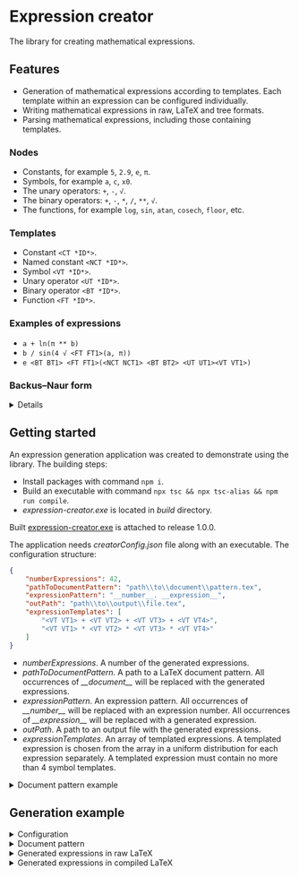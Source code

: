 # Expression creator

The library for creating mathematical expressions.

## Features

- Generation of mathematical expressions according to templates. Each template within an expression
  can be configured individually.
- Writing mathematical expressions in raw, LaTeX and tree formats.
- Parsing mathematical expressions, including those containing templates.

### Nodes

- Constants, for example `5`, `2.9`, `e`, `π`.
- Symbols, for example `a`, `c`, `x0`.
- The unary operators: `+`, `-`, `√`.
- The binary operators: `+`, `-`, `*`, `/`, `**`, `√`.
- The functions, for example `log`, `sin`, `atan`, `cosech`, `floor`, etc.

### Templates

- Constant `<CT *ID*>`.
- Named constant `<NCT *ID*>`.
- Symbol `<VT *ID*>`.
- Unary operator `<UT *ID*>`.
- Binary operator `<BT *ID*>`.
- Function `<FT *ID*>`.

### Examples of expressions

- `a + ln(π ** b)`
- `b / sin(4 √ <FT FT1>(a, π))`
- `e <BT BT1> <FT FT1>(<NCT NCT1> <BT BT2> <UT UT1><VT VT1>)`

### Backus–Naur form

<details>

```Text
<zero>              ::= "0"
<not zero digit>    ::= "1" | "2" | "3" | "4" | "5" | "6" | "7" | "8" | "9"
<digit>             ::= <zero> | <not zero digit>
<digits sequence>   ::= <digit> | <digit> <digits sequence>
<integer number>    ::= <zero> | <not zero digit> <digits sequence>
<fractional number> ::= <integer number> "." <digits sequence>
<number>            ::= <integer number> | <fractional number>

<letter>                     ::= ...
<letter or digit>            ::= <letter> | <digit>
<letters or digits sequence> ::= <letter or digit> | <letter or digit> <letters or digits sequence>
<identifier>                 ::= <letter> | <letter> <letters or digits sequence>

<binary additive sign>       ::= "+" | "-"
<binary additive>            ::=
    <binary multiplicative> <binary additive sign> <binary multiplicative>
    | <binary multiplicative>
<binary multiplicative sign> ::= "*" | "•" | "×" | "/" | "÷" | ":"
<binary multiplicative>      ::=
    <unary multiplicative> <binary multiplicative sign> <unary multiplicative>
    | <unary multiplicative>
<binary exponential sign>    ::= "^" | "**" | "↑" | "#" | "√"
<binary exponential>         ::=
    <unary exponential> <binary exponential sign> <unary exponential>
    | <unary exponential>
<binary template>            ::=
    <unary template> "<" "BT" <identifier> ">" <unary template>
    | <unary template>

<unary multiplicative sign> ::= "+" | "-"
<unary multiplicative>      ::=
    <binary exponential> <unary multiplicative sign> <binary exponential>
    | <binary exponential>
<unary exponential sign>    ::= "#" | "√"
<unary exponential>         ::=
    <binary template> <unary exponential sign> <binary template>
    | <binary template>
<unary template>            ::=
    <function template> "<" "UT" <identifier> ">" <function template>
    | <function template>

<parameters>                 ::= <expression> | <expression> "," <parameters>
<parameters and parentheses> ::= "(" ")" | "(" <parameters> ")"
<function template>          ::= "<" "FT" <identifier> ">" <parameters and parentheses> | <function>
<function>                   ::= <identifier> <parameters and parentheses> | <term>

<primary>                 ::= <identifier> | <number>
<variable template>       ::= "<" "VT" <identifier> ">"
<constant template>       ::= "<" "CT" <identifier> ">"
<named constant template> ::= "<" "NCT" <identifier> ">"
<primary template>        ::= <variable template> | <constant template> | <named constant template>
<modulus>                 ::= "|" <expression> "|"
<fractional part>         ::= "{" <expression> "}"
<ceil>                    ::= "⌈" <expression> "⌉" | "^[" <expression> | "]"
<floor>                   ::= "⌊" <expression> "⌋" | "[" <expression> | "]"
<brackets term>           ::= <modulus> | <fractional part> | <ceil> | <floor>
<term>                    ::=
    <primary>
    | <primary template>
    | <brackets term>
    | "(" <expression> ")"

<expression> ::= <binary additive>
```

</details>

## Getting started

An expression generation application was created to demonstrate using the library. The building
steps:

- Install packages with command `npm i`.
- Build an executable with command `npx tsc && npx tsc-alias && npm run compile`.
- *expression-creator.exe* is located in *build* directory.

Built
[expression-creator.exe](https://github.com/KostyaSnov/expression-creator/releases/download/1.0.0/expression-creator.exe)
is attached to release 1.0.0.

The application needs *creatorConfig.json* file along with an executable. The configuration
structure:

```JSON
{
    "numberExpressions": 42,
    "pathToDocumentPattern": "path\\to\\document\\pattern.tex",
    "expressionPattern": "__number__. __expression__",
    "outPath": "path\\to\\output\\file.tex",
    "expressionTemplates": [
        "<VT VT1> + <VT VT2> + <VT VT3> + <VT VT4>",
        "<VT VT1> * <VT VT2> * <VT VT3> * <VT VT4>"
    ]
}

```

- *numberExpressions*. A number of the generated expressions.
- *pathToDocumentPattern*. A path to a LaTeX document pattern. All occurrences of *\_\_document\_\_*
  will be replaced with the generated expressions.
- *expressionPattern*. An expression pattern. All occurrences of *\_\_number\_\_* will be replaced
  with an expression number. All occurrences of *\_\_expression\_\_* will be replaced with a
  generated expression.
- *outPath*. A path to an output file with the generated expressions.
- *expressionTemplates*. An array of templated expressions. A templated expression is chosen from
  the array in a uniform distribution for each expression separately. A templated expression must
  contain no more than 4 symbol templates.

<details>
<summary>Document pattern example</summary>

```Text
\documentclass{article}
\usepackage{amsmath}

\begin{document}
__document__
\end{document}
```

</details>

## Generation example

<details>
<summary>Configuration</summary>

```JSON
{
    "numberExpressions": 10,
    "pathToDocumentPattern": "documentPattern.tex",
    "expressionPattern": "__number__) \\ $__expression__$ \\bigskip \\par",
    "outPath": "expressions.tex",
    "expressionTemplates": [
        "<UT UT1><CT CT1> <BT BT1> <VT VT1> <BT BT2> (<FT FT1>(<VT VT2>) <BT BT3> <NCT NCT1>)",
        "(<VT VT1> <BT BT1> <NCT NCT1>) <BT BT2> <VT VT2> <BT BT3> <FT FT1>(<CT CT1>)"
    ]
}

```

</details>

<details>
<summary>Document pattern</summary>

```Text
\documentclass{article}
\usepackage{amsmath}

\begin{document}
__document__
\end{document}
```

</details>

<details>
<summary>Generated expressions in raw LaTeX</summary>

```Text
\documentclass{article}
\usepackage{amsmath}

\begin{document}
1) \ $\left( \sqrt{1} \right)^{a}\mathbin{+}\left\{ b \right\}^{\pi}$ \bigskip \par
2) \ $\frac{\sqrt[{a\mathbin{\cdot}\pi}]{b}}{\operatorname{cosec}{e}}$ \bigskip \par
3) \ $\sqrt[{6}]{a}\mathbin{+}\left( \operatorname{th}{b} \right)^{\pi}$ \bigskip \par
4) \ $\left( \left( -\pi \right)^{a} \right)^{\operatorname{sh}{b}\mathbin{-}\pi}$ \bigskip \par
5) \ $\frac{a\mathbin{+}\pi}{b}\mathbin{-}\operatorname{sin}{3}$ \bigskip \par
6) \ $\left( \frac{a}{\pi}\mathbin{-}b \right)\mathbin{\cdot}\left| e \right|$ \bigskip \par
7) \ $\sqrt[{-2\mathbin{-}a}]{\left\lfloor b \right\rfloor\mathbin{+}\pi}$ \bigskip \par
8) \ $a\mathbin{\cdot}\pi\mathbin{\cdot}b\mathbin{\cdot}\operatorname{cosec}{-4}$ \bigskip \par
9) \ $\left( \sqrt{2} \right)^{a}\mathbin{+}\operatorname{th}{b}\mathbin{-}\pi$ \bigskip \par
10) \ $\frac{-3}{a}\mathbin{\cdot}\left( \operatorname{arth}{b}\mathbin{+}\pi \right)$ \bigskip \par
\end{document}
```

</details>

<details>
<summary>Generated expressions in compiled LaTeX</summary>

<p align="center">
    <img
        src="https://github.com/user-attachments/assets/24a0fa74-77b6-420e-8259-59d921d9493b"
        alt="compiled LaTeX"
    />
</p>

</details>
